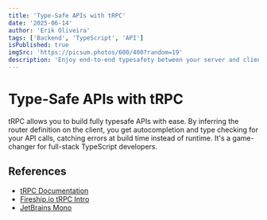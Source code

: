 ```yaml
---
title: 'Type-Safe APIs with tRPC'
date: '2025-06-14'
author: 'Erik Oliveira'
tags: ['Backend', 'TypeScript', 'API']
isPublished: true
imgSrc: 'https://picsum.photos/600/400?random=19'
description: 'Enjoy end-to-end typesafety between your server and client without any schema or code generation.'
---
```


# Type-Safe APIs with tRPC

tRPC allows you to build fully typesafe APIs with ease. By inferring the router definition on the client, you get autocompletion and type checking for your API calls, catching errors at build time instead of runtime. It's a game-changer for full-stack TypeScript developers.

## References

- [tRPC Documentation](https://trpc.io/docs)
- [Fireship.io tRPC Intro](https://www.youtube.com/watch?v=2uR38I_4_pQ)
- [JetBrains Mono](https://fonts.google.com/specimen/JetBrains+Mono)
